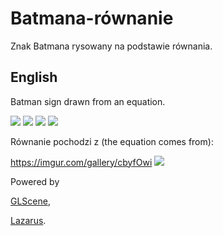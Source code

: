 # Batmana-równanie

Znak Batmana rysowany na podstawie równania.


## English

Batman sign drawn from an equation.

<img src="https://github.com/jacek-mulawka/Batmana-rownanie/blob/main/Gallery/Batmana%20r%C3%B3wnanie%2001.jpg">
<img src="https://github.com/jacek-mulawka/Batmana-rownanie/blob/main/Gallery/Batmana%20r%C3%B3wnanie%2002.jpg">
<img src="https://github.com/jacek-mulawka/Batmana-rownanie/blob/main/Gallery/Batmana%20r%C3%B3wnanie%2003.jpg">
<img src="https://github.com/jacek-mulawka/Batmana-rownanie/blob/main/Gallery/Batmana%20r%C3%B3wnanie%2004.jpg">



Równanie pochodzi z (the equation comes from):

https://imgur.com/gallery/cbyfOwi
<img src="https://github.com/jacek-mulawka/Batmana-rownanie/blob/main/Gallery/Batmana%20r%C3%B3wnanie%2005.png">


Powered by

[GLScene](http://glscene.sourceforge.net),

[Lazarus](https://www.lazarus-ide.org).

